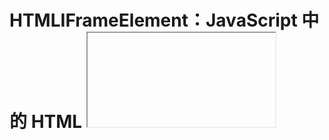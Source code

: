 <!--
Meta Description: # HTMLIFrameElement：JavaScript 中的 HTML <iframe> 元素 ## 概述 HTMLIFrameElement 是一個 JavaScript 介面，代表 HTML 中的 `<iframe>` 元素。這個元素允許在當前文檔中嵌入其他 HTML 文件，從而實現內容的...
Meta Keywords: iframe, htmliframeelement, youtubeiframe, javascript, document
-->

# HTMLIFrameElement：JavaScript 中的 HTML <iframe> 元素

## 概述
HTMLIFrameElement 是一個 JavaScript 介面，代表 HTML 中的 `<iframe>` 元素。這個元素允許在當前文檔中嵌入其他 HTML 文件，從而實現內容的嵌套顯示與交互。

## 文檔
### 目的
HTMLIFrameElement 提供了對 `<iframe>` 元素的操作和控制功能。開發者可以使用這個介面來動態修改嵌入內容、設置其屬性，並監控其狀態，從而創造更豐富的用戶體驗。

### 使用方式
HTMLIFrameElement 的使用方式通常涉及以下幾個步驟：
1. **創建 `<iframe>` 元素**：使用 JavaScript 的 `document.createElement()` 方法來創建一個新的 `<iframe>`。
2. **設置屬性**：通過設置相應的屬性（如 `src`、`width`、`height` 等）來定義 `<iframe>` 的行為和外觀。
3. **添加到 DOM**：使用 `appendChild()` 或 `insertBefore()` 方法將 `<iframe>` 添加到文檔的某個位置。
4. **控制內容**：可以通過 `contentWindow` 和 `contentDocument` 屬性來訪問和操作 `<iframe>` 中的內容。

### 詳細說明
```javascript
// 創建一個新的 <iframe> 元素
const iframe = document.createElement('iframe');

// 設置屬性
iframe.src = 'https://www.example.com';
iframe.width = '600';
iframe.height = '400';
iframe.style.border = 'none';

// 將 <iframe> 添加到文檔中
document.body.appendChild(iframe);
```

以上代碼片段展示了如何創建並設置一個新的 `<iframe>` 元素，然後將其添加到網頁中。

## 範例
### 基本用法
以下是一個基本範例，展示如何使用 HTMLIFrameElement 嵌入 YouTube 視頻：
```javascript
const youtubeIframe = document.createElement('iframe');
youtubeIframe.src = 'https://www.youtube.com/embed/dQw4w9WgXcQ';
youtubeIframe.width = '560';
youtubeIframe.height = '315';
youtubeIframe.allow = 'accelerometer; autoplay; clipboard-write; encrypted-media; gyroscope; picture-in-picture';
youtubeIframe.allowFullscreen = true;

document.body.appendChild(youtubeIframe);
```

## 解釋
在使用 HTMLIFrameElement 時，有幾個常見的陷阱和注意事項：
- **跨域問題**：如果嵌入的內容來自不同的域，可能會遇到安全性限制，導致無法訪問 `contentWindow` 或 `contentDocument`。
- **尺寸和樣式**：`<iframe>` 的尺寸和樣式需謹慎設置，以確保其內容能正確顯示，避免出現滾動條或內容不完整的情況。
- **性能考量**：過多的 `<iframe>` 可能影響頁面的加載性能，應根據實際需求謹慎使用。

## 一行總結
HTMLIFrameElement 是一個用於操作和控制 HTML `<iframe>` 元素的 JavaScript 介面，允許開發者嵌入和管理外部內容。